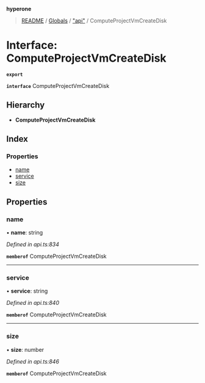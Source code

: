 **hyperone**

> [README](../README.md) / [Globals](../globals.md) / ["api"](../modules/_api_.md) / ComputeProjectVmCreateDisk

# Interface: ComputeProjectVmCreateDisk

**`export`** 

**`interface`** ComputeProjectVmCreateDisk

## Hierarchy

* **ComputeProjectVmCreateDisk**

## Index

### Properties

* [name](_api_.computeprojectvmcreatedisk.md#name)
* [service](_api_.computeprojectvmcreatedisk.md#service)
* [size](_api_.computeprojectvmcreatedisk.md#size)

## Properties

### name

•  **name**: string

*Defined in api.ts:834*

**`memberof`** ComputeProjectVmCreateDisk

___

### service

•  **service**: string

*Defined in api.ts:840*

**`memberof`** ComputeProjectVmCreateDisk

___

### size

•  **size**: number

*Defined in api.ts:846*

**`memberof`** ComputeProjectVmCreateDisk

